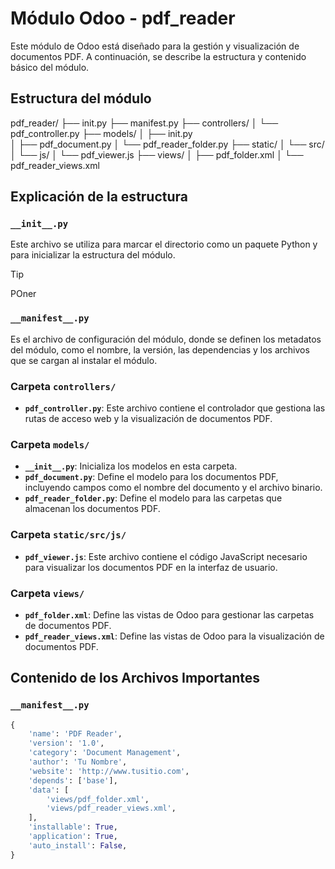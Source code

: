 # Módulo Odoo - pdf_reader

Este módulo de Odoo está diseñado para la gestión y visualización de documentos PDF. A continuación, se describe la estructura y contenido básico del módulo.

## Estructura del módulo
pdf_reader/ 
├── init.py 
├── manifest.py 
├── controllers/ 
│     └── pdf_controller.py 
├── models/ 
│    ├── init.py  
│    ├── pdf_document.py 
│    └── pdf_reader_folder.py
├── static/ 
│     └── src/ 
│           └── js/ 
│                └── pdf_viewer.js 
├── views/ 
│     ├── pdf_folder.xml 
│     └── pdf_reader_views.xml


## Explicación de la estructura

### `__init__.py`
Este archivo se utiliza para marcar el directorio como un paquete Python y para inicializar la estructura del módulo.
> [!TIP]
> POner

### `__manifest__.py`
Es el archivo de configuración del módulo, donde se definen los metadatos del módulo, como el nombre, la versión, las dependencias y los archivos que se cargan al instalar el módulo.

### Carpeta `controllers/`
- **`pdf_controller.py`**: Este archivo contiene el controlador que gestiona las rutas de acceso web y la visualización de documentos PDF.

### Carpeta `models/`
- **`__init__.py`**: Inicializa los modelos en esta carpeta.
- **`pdf_document.py`**: Define el modelo para los documentos PDF, incluyendo campos como el nombre del documento y el archivo binario.
- **`pdf_reader_folder.py`**: Define el modelo para las carpetas que almacenan los documentos PDF.

### Carpeta `static/src/js/`
- **`pdf_viewer.js`**: Este archivo contiene el código JavaScript necesario para visualizar los documentos PDF en la interfaz de usuario.

### Carpeta `views/`
- **`pdf_folder.xml`**: Define las vistas de Odoo para gestionar las carpetas de documentos PDF.
- **`pdf_reader_views.xml`**: Define las vistas de Odoo para la visualización de documentos PDF.

## Contenido de los Archivos Importantes

### `__manifest__.py`
```python
{
    'name': 'PDF Reader',
    'version': '1.0',
    'category': 'Document Management',
    'author': 'Tu Nombre',
    'website': 'http://www.tusitio.com',
    'depends': ['base'],
    'data': [
        'views/pdf_folder.xml',
        'views/pdf_reader_views.xml',
    ],
    'installable': True,
    'application': True,
    'auto_install': False,
}
